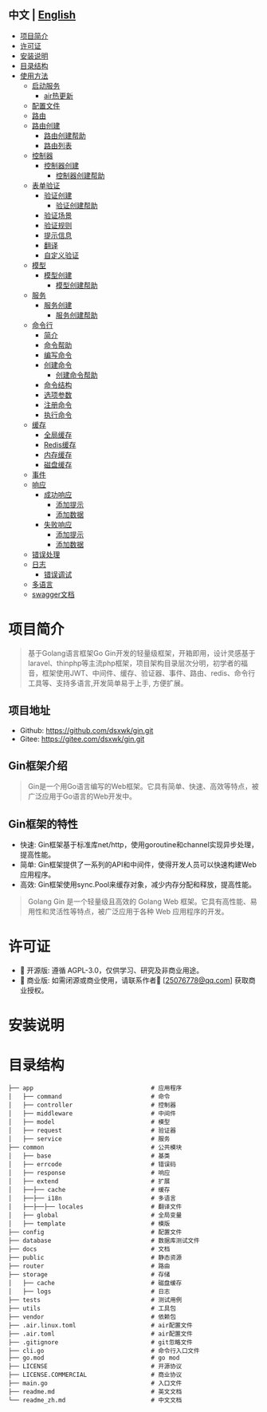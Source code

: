 ## 中文 | [English](readme.md)

- [项目简介](#项目简介)
- [许可证](#许可证)
- [安装说明](#安装说明)
- [目录结构](#目录结构)
- [使用方法](#使用方法)
  - [启动服务](#启动服务)
    - [air热更新](#air热更新)
  - [配置文件](#配置文件)
  - [路由](#路由)
  - [路由创建](#路由创建)
    - [路由创建帮助](#路由创建帮助)
    - [路由列表](#路由列表)
  - [控制器](#控制器)
    - [控制器创建](#控制器创建)
      - [控制器创建帮助](#控制器创建帮助)
  - [表单验证](#表单验证)
    - [验证创建](#验证创建)
      - [验证创建帮助](#验证创建帮助)
    - [验证场景](#验证场景)
    - [验证规则](#验证规则)
    - [提示信息](#提示信息)
    - [翻译](#翻译)
    - [自定义验证](#自定义验证)
  - [模型](#模型)
    - [模型创建](#模型创建)
      - [模型创建帮助](#模型创建帮助)
  - [服务](#服务)
    - [服务创建](#服务创建)
      - [服务创建帮助](#服务创建帮助)
  - [命令行](#命令行)
    - [简介](#简介)
    - [命令帮助](#命令帮助)
    - [编写命令](#编写命令)
    - [创建命令](#创建命令)
      - [创建命令帮助](#创建命令帮助)
    - [命令结构](#命令结构)
    - [选项参数](#选项参数)
    - [注册命令](#注册命令)
    - [执行命令](#执行命令)
  - [缓存](#缓存)
    - [全局缓存](#全局缓存)
    - [Redis缓存](#Redis缓存)
    - [内存缓存](#内存缓存)
    - [磁盘缓存](#磁盘缓存)
  - [事件](#事件)
  - [响应](#响应)
    - [成功响应](#成功响应)
      - [添加提示](#添加提示)
      - [添加数据](#添加数据)
    - [失败响应](#失败响应)
      - [添加提示](#添加提示)
      - [添加数据](#添加数据)
  - [错误处理](#错误处理)
  - [日志](#日志)
    - [错误调试](#错误调试)
  - [多语言](#多语言)
  - [swagger文档](#swagger文档)

# 项目简介
> 基于Golang语言框架Go Gin开发的轻量级框架，开箱即用，设计灵感基于laravel、thinphp等主流php框架，项目架构目录层次分明，初学者的福音，框架使用JWT、中间件、缓存、验证器、事件、路由、redis、命令行工具等、支持多语言,开发简单易于上手, 方便扩展。
## 项目地址
- Github: https://github.com/dsxwk/gin.git
- Gitee: https://gitee.com/dsxwk/gin.git

## Gin框架介绍
> Gin是一个用Go语言编写的Web框架。它具有简单、快速、高效等特点，被广泛应用于Go语言的Web开发中。

## Gin框架的特性
- 快速: Gin框架基于标准库net/http，使用goroutine和channel实现异步处理，提高性能。
- 简单: Gin框架提供了一系列的API和中间件，使得开发人员可以快速构建Web应用程序。
- 高效: Gin框架使用sync.Pool来缓存对象，减少内存分配和释放，提高性能。
> Golang Gin 是一个轻量级且高效的 Golang Web 框架。它具有高性能、易用性和灵活性等特点，被广泛应用于各种 Web 应用程序的开发。

# 许可证
- 📘 开源版: 遵循 AGPL-3.0，仅供学习、研究及非商业用途。
- 💼 商业版: 如需闭源或商业使用，请联系作者📧  [25076778@qq.com] 获取商业授权。

# 安装说明
> 

# 目录结构
```
├── app                                 # 应用程序
│   ├── command                         # 命令
│   ├── controller                      # 控制器
│   ├── middleware                      # 中间件
│   ├── model                           # 模型
│   ├── request                         # 验证器
│   ├── service                         # 服务
├── common                              # 公共模块
│   ├── base                            # 基类
│   ├── errcode                         # 错误码
│   ├── response                        # 响应
│   ├── extend                          # 扩展
│   ├──├── cache                        # 缓存
│   ├──├── i18n                         # 多语言
│   ├──├──├── locales                   # 翻译文件
│   ├── global                          # 全局变量
│   ├── template                        # 模版
├── config                              # 配置文件
├── database                            # 数据库测试文件
├── docs                                # 文档
├── public                              # 静态资源
├── router                              # 路由
├── storage                             # 存储
│   ├── cache                           # 磁盘缓存
│   ├── logs                            # 日志
├── tests                               # 测试用例
├── utils                               # 工具包
├── vendor                              # 依赖包
├── .air.linux.toml                     # air配置文件
├── .air.toml                           # air配置文件
├── .gitignore                          # git忽略文件
├── cli.go                              # 命令行入口文件
├── go.mod                              # go mod
├── LICENSE                             # 开源协议
├── LICENSE.COMMERCIAL                  # 商业协议
├── main.go                             # 入口文件
├── readme.md                           # 英文文档
└── readme_zh.md                        # 中文文档
```
